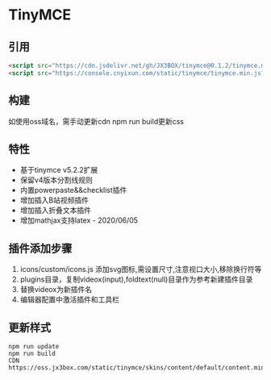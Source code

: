 # TinyMCE

## 引用
```html
<script src="https://cdn.jsdelivr.net/gh/JX3BOX/tinymce@0.1.2/tinymce.min.js"></script>
<script src="https://console.cnyixun.com/static/tinymce/tinymce.min.js?v=xx"></script>
```

## 构建
如使用oss域名，需手动更新cdn
npm run build更新css


## 特性
+ 基于tinymce v5.2.2扩展
+ 保留v4版本分割线规则
+ 内置powerpaste&&checklist插件
+ 增加插入B站视频插件
+ 增加插入折叠文本插件
+ 增加mathjax支持latex - 2020/06/05


## 插件添加步骤
1. icons/custom/icons.js 添加svg图标,需设置尺寸,注意视口大小,移除换行符等
2. plugins目录，复制videox(input),foldtext(null)目录作为参考新建插件目录
3. 替换videox为新插件名
4. 编辑器配置中激活插件和工具栏

## 更新样式
```
npm run update
npm run build
CDN https://oss.jx3box.com/static/tinymce/skins/content/default/content.min.css
```